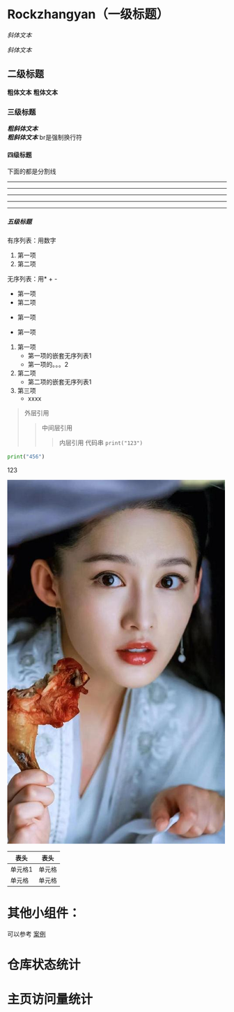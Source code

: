 # Rockzhangyan（一级标题）
  *斜体文本*
  
  _斜体文本_
## 二级标题
**粗体文本**
__粗体文本__
### 三级标题
***粗斜体文本*** <br> ___粗斜体文本___
br是强制换行符
#### 四级标题
下面的都是分割线
***
* * *
*****
- - -
-------
##### 五级标题
有序列表：用数字
1. 第一项
2. 第二项

无序列表：用* + -
* 第一项
* 第二项
+ 第一项
- 第一项

1. 第一项
     * 第一项的嵌套无序列表1
     * 第一项的。。。2
2. 第二项
     - 第二项的嵌套无序列表1
4. 第三项
     + xxxx
  
> 外层引用
> > 中间层引用
> > > 内层引用
> > > 代码串
`print("123")`
> > >
 ```python
print("456")
```

[百度]: (https://www.baidu.com/)

123

![鸡腿姑娘](jitui.jpg)

|表头|表头|
|----|----|
|单元格1|单元格|
|单元格|单元格|


# 其他小组件：
可以参考 [案例](https://github.com/thmsgbrt)
# 仓库状态统计
# 主页访问量统计


